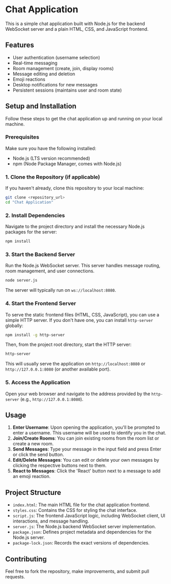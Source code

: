 # Chat Application

This is a simple chat application built with Node.js for the backend WebSocket server and a plain HTML, CSS, and JavaScript frontend.

## Features

- User authentication (username selection)
- Real-time messaging
- Room management (create, join, display rooms)
- Message editing and deletion
- Emoji reactions
- Desktop notifications for new messages
- Persistent sessions (maintains user and room state)

## Setup and Installation

Follow these steps to get the chat application up and running on your local machine.

### Prerequisites

Make sure you have the following installed:

-   Node.js (LTS version recommended)
-   npm (Node Package Manager, comes with Node.js)

### 1. Clone the Repository (if applicable)

If you haven't already, clone this repository to your local machine:

```bash
git clone <repository_url>
cd "Chat Application"
```

### 2. Install Dependencies

Navigate to the project directory and install the necessary Node.js packages for the server:

```bash
npm install
```

### 3. Start the Backend Server

Run the Node.js WebSocket server. This server handles message routing, room management, and user connections.

```bash
node server.js
```

The server will typically run on `ws://localhost:8080`.

### 4. Start the Frontend Server

To serve the static frontend files (HTML, CSS, JavaScript), you can use a simple HTTP server. If you don't have one, you can install `http-server` globally:

```bash
npm install -g http-server
```

Then, from the project root directory, start the HTTP server:

```bash
http-server
```

This will usually serve the application on `http://localhost:8080` or `http://127.0.0.1:8080` (or another available port).

### 5. Access the Application

Open your web browser and navigate to the address provided by the `http-server` (e.g., `http://127.0.0.1:8080`).

## Usage

1.  **Enter Username**: Upon opening the application, you'll be prompted to enter a username. This username will be used to identify you in the chat.
2.  **Join/Create Rooms**: You can join existing rooms from the room list or create a new room.
3.  **Send Messages**: Type your message in the input field and press Enter or click the send button.
4.  **Edit/Delete Messages**: You can edit or delete your own messages by clicking the respective buttons next to them.
5.  **React to Messages**: Click the 'React' button next to a message to add an emoji reaction.

## Project Structure

-   `index.html`: The main HTML file for the chat application frontend.
-   `styles.css`: Contains the CSS for styling the chat interface.
-   `script.js`: The frontend JavaScript logic, including WebSocket client, UI interactions, and message handling.
-   `server.js`: The Node.js backend WebSocket server implementation.
-   `package.json`: Defines project metadata and dependencies for the Node.js server.
-   `package-lock.json`: Records the exact versions of dependencies.

## Contributing

Feel free to fork the repository, make improvements, and submit pull requests.
